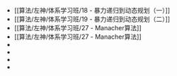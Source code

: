 - [[算法/左神/体系学习班/18 - 暴力递归到动态规划（一）]]
- [[算法/左神/体系学习班/19 - 暴力递归到动态规划（二）]]
- [[算法/左神/体系学习班/27 - Manacher算法]]
- [[算法/左神/体系学习班/27 - Manacher算法]]
-
-
-
-